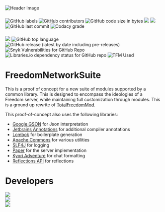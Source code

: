 [Google GSON]: https://github.com/google/gson "Google GSON"
[Jetbrains Annotations]: https://github.com/JetBrains/JetBrains.Annotations "JetBrains Annotations"
[Lombok]: https://github.com/projectlombok/lombok "Lombok"
[Apache Commons]: https://github.com/apache/commons-lang "Apache Commons"
[SLF4J]: https://github.com/qos-ch/slf4j "SLF4J"
[Paper]: https://github.com/PaperMC/Paper "Paper"
[Kyori Adventure]: https://github.com/KyoriPowered/adventure "Kyori Adventure"
[Reflections API]: https://github.com/ronmamo/reflections "Reflections API"
[TotalFreedomMod]: https://github.com/AtlasMediaGroup/TotalFreedomMod "TotalFreedomMod"

#####
![Header Image](https://media.discordapp.net/attachments/436759124953399296/1107175759941996544/20230514_002037_0000.png)

###
![GitHub labels](https://img.shields.io/github/labels/SimplexDevelopment/FreedomNetworkSuite/Help%20Wanted?style=for-the-badge)
![GitHub contributors](https://img.shields.io/github/contributors/SimplexDevelopment/FreedomNetworkSuite?style=for-the-badge)
![GitHub code size in bytes](https://img.shields.io/github/languages/code-size/SimplexDevelopment/FreedomNetworkSuite?style=for-the-badge)
[<img src="https://img.shields.io/github/issues/SimplexDevelopment/FreedomNetworkSuite?style=for-the-badge">](https://github.com/SimplexDevelopment/FreedomNetworkSuite/issues)
[<img src="https://img.shields.io/github/issues-pr/SimplexDevelopment/FreedomNetworkSuite?style=for-the-badge">](https://github.com/SimplexDevelopment/FreedomNetworkSuite/pulls)
![GitHub last commit](https://img.shields.io/github/last-commit/SimplexDevelopment/FreedomNetworkSuite?style=for-the-badge)
![Codacy grade](https://img.shields.io/codacy/grade/7a0fa4694878444dabc6cc2804fbf125?style=for-the-badge)

###
[<img src="https://img.shields.io/github/license/SimplexDevelopment/FreedomNetworkSuite?style=for-the-badge">](https://github.com/SimplexDevelopment/FreedomNetworkSuite/blob/kitchen-sink/LICENSE.md)
![GitHub top language](https://img.shields.io/github/languages/top/SimplexDevelopment/FreedomNetworkSuite?style=for-the-badge)
![GitHub release (latest by date including pre-releases)](https://img.shields.io/github/v/release/SimplexDevelopment/FreedomNetworkSuite?include_prereleases&style=for-the-badge)
![Snyk Vulnerabilities for GitHub Repo](https://img.shields.io/snyk/vulnerabilities/github/SimplexDevelopment/FreedomNetworkSuite?style=for-the-badge)
![Libraries.io dependency status for GitHub repo](https://img.shields.io/librariesio/github/SimplexDevelopment/FreedomNetworkSuite?style=for-the-badge)
![TFM Used](https://img.shields.io/badge/TFM%20Code%20Used-0%25-red?style=for-the-badge)

# FreedomNetworkSuite

This is a proof of concept for a new suite of modules supported by a common library.
This is designed to encompass the ideologies of a Freedom server, while maintaining full customization through modules.
This is a ground up rewrite of [TotalFreedomMod].

This proof-of-concept also uses the following libraries:
 - [Google GSON] for Json interpretation
 - [Jetbrains Annotations] for additional compiler annotations
 - [Lombok] for boilerplate generation
 - [Apache Commons] for various utilities
 - [SLF4J] for logging
 - [Paper] for the server implementation
 - [Kyori Adventure] for chat formatting
 - [Reflections API] for reflections

# Developers
[<img src="https://img.shields.io/static/v1?label=Developer&message=Patches&color=blueviolet&style=for-the-badge&logo=intellijidea">](https://github.com/Paldiu)
<br />
[<img src="https://img.shields.io/static/v1?label=Developer&message=Video&color=blueviolet&style=for-the-badge&logo=intellijidea">](https://github.com/VideoGameSmash12)
<br />
[<img src="https://img.shields.io/static/v1?label=Developer&message=Allink&color=blueviolet&style=for-the-badge&logo=intellijidea">](https://github.com/allinkdev)
